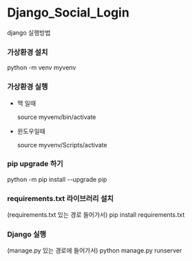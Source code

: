 # Django_Social_Login

django 실행방법

### 가상환경 설치

python -m venv myvenv

### 가상환경 실행
+ 맥 일때

    source myvenv/bin/activate
+ 윈도우일때  

    source myvenv/Scripts/activate


### pip upgrade 하기
python -m pip install --upgrade pip

### requirements.txt 라이브러리 설치

(requirements.txt 있는 경로 들어가서)
pip install requirements.txt


### Django 실행
(manage.py 있는 경로에 들어가서) python manage.py runserver

